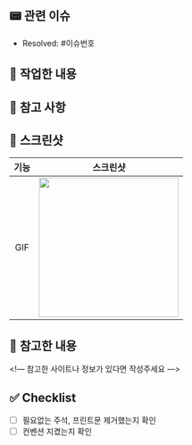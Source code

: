 ## 📟 관련 이슈
- Resolved: #이슈번호

## 👷 작업한 내용
<!-- 작업한 내용을 적어주세요. -->

## 🚨 참고 사항
<!-- 참고 사항을 적어주세요. 없으면 지워주세요. -->

## 📸 스크린샷
|기능|스크린샷|
|:--:|:--:|
|GIF|<img src = "" width ="250">|

## 📂 참고한 내용
<!— 참고한 사이트나 정보가 있다면 작성주세요 —>

## ✅ Checklist
- [ ] 필요없는 주석, 프린트문 제거했는지 확인
- [ ] 컨벤션 지켰는지 확인
